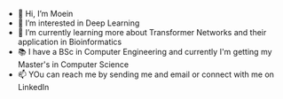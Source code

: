 - 👋 Hi, I’m Moein
- 👀 I’m interested in Deep Learning 
- 🌱 I’m currently learning more about Transformer Networks and their application in Bioinformatics
- :books: I have a BSc in Computer Engineering and currently I'm getting my Master's in Computer Science
- 📫 YOu can reach me by sending me and email or connect with me on LinkedIn

<!---
Moeinh77/Moeinh77 is a ✨ special ✨ repository because its `README.md` (this file) appears on your GitHub profile.
You can click the Preview link to take a look at your changes.
--->
